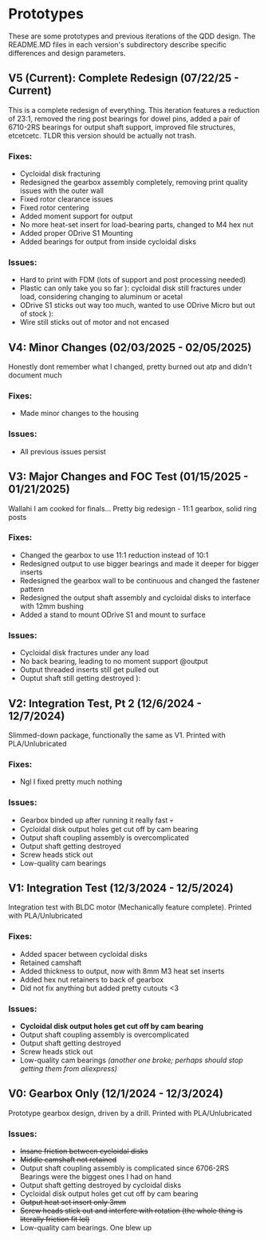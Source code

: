# Prototypes  
These are some prototypes and previous iterations of the QDD design. The README.MD files in each version's subdirectory describe specific differences and design parameters.  

## V5 (Current): Complete Redesign (07/22/25 - Current)
This is a complete redesign of everything. This iteration features a reduction of 23:1, removed the ring post bearings for dowel pins, added a pair of 6710-2RS bearings for output shaft support, improved file structures, etcetcetc. TLDR this version should be actually not trash.
### Fixes:
- Cycloidal disk fracturing
- Redesigned the gearbox assembly completely, removing print quality issues with the outer wall
- Fixed rotor clearance issues
- Fixed rotor centering
- Added moment support for output
- No more heat-set insert for load-bearing parts, changed to M4 hex nut
- Added proper ODrive S1 Mounting
- Added bearings for output from inside cycloidal disks
### Issues:
- Hard to print with FDM (lots of support and post processing needed)
- Plastic can only take you so far ): cycloidal disk still fractures under load, considering changing to aluminum or acetal
- ODrive S1 sticks out way too much, wanted to use ODrive Micro but out of stock ):
- Wire still sticks out of motor and not encased


## V4: Minor Changes (02/03/2025 - 02/05/2025)
Honestly dont remember what I changed, pretty burned out atp and didn't document much 
### Fixes:
- Made minor changes to the housing
### Issues:
- All previous issues persist


## V3: Major Changes and FOC Test (01/15/2025 - 01/21/2025)
Wallahi I am cooked for finals... Pretty big redesign - 11:1 gearbox, solid ring posts
### Fixes:
- Changed the gearbox to use 11:1 reduction instead of 10:1
- Redesigned output to use bigger bearings and made it deeper for bigger inserts
- Redesigned the gearbox wall to be continuous and changed the fastener pattern
- Redesigned the output shaft assembly and cycloidal disks to interface with 12mm bushing
- Added a stand to mount ODrive S1 and mount to surface
### Issues:
- Cycloidal disk fractures under any load
- No back bearing, leading to no moment support @output
- Output threaded inserts still get pulled out
- Ouptut shaft still getting destroyed ):


## V2: Integration Test, Pt 2 (12/6/2024 - 12/7/2024)
Slimmed-down package, functionally the same as V1. Printed with PLA/Unlubricated
### Fixes:
- Ngl I fixed pretty much nothing
### Issues:
- Gearbox binded up after running it really fast :skull:
- Cycloidal disk output holes get cut off by cam bearing
- Output shaft coupling assembly is overcomplicated
- Output shaft getting destroyed
- Screw heads stick out
- Low-quality cam bearings  

  
## V1: Integration Test (12/3/2024 - 12/5/2024)  
Integration test with BLDC motor (Mechanically feature complete). Printed with PLA/Unlubricated
### Fixes:
- Added spacer between cycloidal disks
- Retained camshaft
- Added thickness to output, now with 8mm M3 heat set inserts
- Added hex nut retainers to back of gearbox
- Did not fix anything but added pretty cutouts <3
### Issues:
- **Cycloidal disk output holes get cut off by cam bearing**
- Output shaft coupling assembly is overcomplicated
- Output shaft getting destroyed
- Screw heads stick out
- Low-quality cam bearings _(another one broke; perhaps should stop getting them from aliexpress)_  

  
## V0: Gearbox Only (12/1/2024 - 12/3/2024)  
Prototype gearbox design, driven by a drill. Printed with PLA/Unlubricated
### Issues:  
- ~~Insane friction between cycloidal disks~~
- ~~Middle camshaft not retained~~
- Output shaft coupling assembly is complicated since 6706-2RS Bearings were the biggest ones I had on hand
- Output shaft getting destroyed by cycloidal disks
- Cycloidal disk output holes get cut off by cam bearing
- ~~Output heat set insert only 3mm~~
- ~~Screw heads stick out and interfere with rotation (the whole thing is literally friction fit lol)~~
- Low-quality cam bearings. One blew up  






